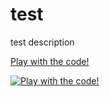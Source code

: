 # test
test description

[Play with the code!](https://phpsandbox.io/e/x/github-test-rafkub-main?&layout=EditorPreview&iframeId=w88iw0am0t&theme=dark&defaultPath=/&showExplorer=no)

[![Play with the code!](https://phpsandbox.io/img/brand/badge.png)](https://phpsandbox.io/n/github-test-rafkub-main)
